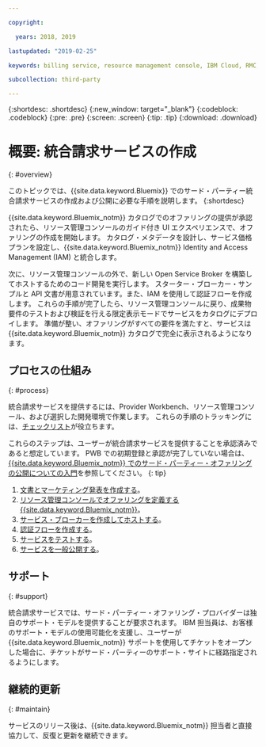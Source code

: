 ```yaml
---

copyright:

  years: 2018, 2019

lastupdated: "2019-02-25"

keywords: billing service, resource management console, IBM Cloud, RMC, 

subcollection: third-party

---
```


{:shortdesc: .shortdesc}
{:new_window: target="_blank"}
{:codeblock: .codeblock}
{:pre: .pre}
{:screen: .screen}
{:tip: .tip}
{:download: .download}

# 概要: 統合請求サービスの作成
{: #overview}

このトピックでは、{{site.data.keyword.Bluemix}} でのサード・パーティー統合請求サービスの作成および公開に必要な手順を説明します。 
{:shortdesc}

{{site.data.keyword.Bluemix_notm}} カタログでのオファリングの提供が承認されたら、リソース管理コンソールのガイド付き UI エクスペリエンスで、オファリングの作成を開始します。 カタログ・メタデータを設計し、サービス価格プランを設定し、{{site.data.keyword.Bluemix_notm}} Identity and Access Management (IAM) と統合します。 

次に、リソース管理コンソールの外で、新しい Open Service Broker を構築してホストするためのコード開発を実行します。 スターター・ブローカー・サンプルと API 文書が用意されています。また、IAM を使用して認証フローを作成します。 これらの手順が完了したら、リソース管理コンソールに戻り、成果物要件のテストおよび検証を行える限定表示モードでサービスをカタログにデプロイします。 準備が整い、オファリングがすべての要件を満たすと、サービスは {{site.data.keyword.Bluemix_notm}} カタログで完全に表示されるようになります。


## プロセスの仕組み
{: #process}

統合請求サービスを提供するには、Provider Workbench、リソース管理コンソール、および選択した開発環境で作業します。 これらの手順のトラッキングには、[チェックリスト](/docs/third-party?topic=third-party-checklist#checklist)が役立ちます。

これらのステップは、ユーザーが統合請求サービスを提供することを承認済みであると想定しています。 PWB での初期登録と承認が完了していない場合は、[{{site.data.keyword.Bluemix_notm}} でのサード・パーティー・オファリングの公開についての入門](/docs/third-party/index.md?topic=third-party-get-started#get-started)を参照してください。
{: tip}

1. [文書とマーケティング発表を作成する](/docs/third-party?topic=third-party-content-tasks#content-tasks)。
2. [リソース管理コンソールでオファリングを定義する{{site.data.keyword.Bluemix_notm}}](/docs/third-party?topic=third-party-step2-define#step2-define)。
3. [サービス・ブローカーを作成してホストする](/docs/third-party?topic=third-party-step3-osb#step3-osb)。
4. [認証フローを作成する](/docs/third-party?topic=third-party-step4-iam#step4-iam)。
5. [サービスをテストする](/docs/third-party?topic=third-party-step5-pubtest#step5-pubtest)。
6. [サービスを一般公開する](/docs/third-party?topic=third-party-public-releasing#public-releasing)。

## サポート
{: #support}

統合請求サービスでは、サード・パーティー・オファリング・プロバイダーは独自のサポート・モデルを提供することが要求されます。 IBM 担当員は、お客様のサポート・モデルの使用可能化を支援し、ユーザーが {{site.data.keyword.Bluemix_notm}} サポートを使用してチケットをオープンした場合に、チケットがサード・パーティーのサポート・サイトに経路指定されるようにします。

## 継続的更新
{: #maintain}

サービスのリリース後は、{{site.data.keyword.Bluemix_notm}} 担当者と直接協力して、反復と更新を継続できます。



